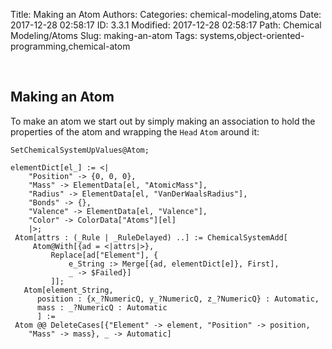 Title: Making an Atom
Authors: 
Categories: chemical-modeling,atoms
Date: 2017-12-28 02:58:17
ID: 3.3.1
Modified: 2017-12-28 02:58:17
Path: Chemical Modeling/Atoms
Slug: making-an-atom
Tags: systems,object-oriented-programming,chemical-atom

<a id="making-an-atom" style="width:0;height:0;margin:0;padding:0;">&zwnj;</a>

## Making an Atom

To make an atom we start out by simply making an association to hold the properties of the atom and wrapping the  ```Head```   ```Atom```  around it:

	SetChemicalSystemUpValues@Atom;

	elementDict[el_] := <|
	    "Position" -> {0, 0, 0},
	    "Mass" -> ElementData[el, "AtomicMass"],
	    "Radius" -> ElementData[el, "VanDerWaalsRadius"],
	    "Bonds" -> {},
	    "Valence" -> ElementData[el, "Valence"],
	    "Color" -> ColorData["Atoms"][el]
	    |>;
	 Atom[attrs : (_Rule | _RuleDelayed) ..] := ChemicalSystemAdd[
	     Atom@With[{ad = <|attrs|>},
	         Replace[ad["Element"], {
	             e_String :> Merge[{ad, elementDict[e]}, First],
	             _ -> $Failed}]
	         ]];
	   Atom[element_String,
	      position : {x_?NumericQ, y_?NumericQ, z_?NumericQ} : Automatic,
	      mass : _?NumericQ : Automatic
	      ] := 
	 Atom @@ DeleteCases[{"Element" -> element, "Position" -> position, 
	    "Mass" -> mass}, _ -> Automatic]